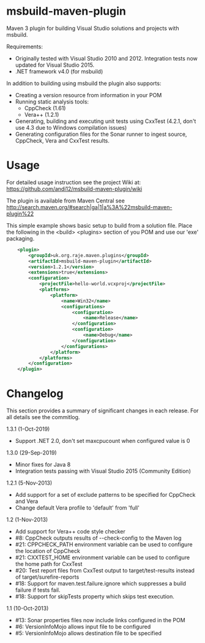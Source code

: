 msbuild-maven-plugin
====================

Maven 3 plugin for building Visual Studio solutions and projects with msbuild.

Requirements:

* Originally tested with Visual Studio 2010 and 2012. Integration tests now updated for Visual Studio 2015.
* .NET framework v4.0 (for msbuild)

In addition to building using msbuild the plugin also supports:

* Creating a version resource from information in your POM
* Running static analysis tools:
    * CppCheck (1.61)
    * Vera++ (1.2.1)
* Generating, building and executing unit tests using CxxTest (4.2.1, don't use 4.3 due to Windows compilation issues)
* Generating configuration files for the Sonar runner to ingest source, CppCheck, Vera and CxxTest results.


Usage
=====

For detailed usage instruction see the project Wiki at: 
https://github.com/andi12/msbuild-maven-plugin/wiki

The plugin is available from Maven Central see http://search.maven.org/#search|ga|1|a%3A%22msbuild-maven-plugin%22

This simple example shows basic setup to build from a solution file. 
Place the following in the &lt;build&gt; &lt;plugins&gt; section of you POM and
use our 'exe' packaging.

```xml
    <plugin>
        <groupId>uk.org.raje.maven.plugins</groupId>
        <artifactId>msbuild-maven-plugin</artifactId>
        <version>1.2.1</version>
        <extensions>true</extensions>
        <configuration>
            <projectFile>hello-world.vcxproj</projectFile>
            <platforms>
                <platform>
                    <name>Win32</name>
                    <configurations>
                        <configuration>
                            <name>Release</name>
                        </configuration>
                        <configuration>
                            <name>Debug</name>
                        </configuration>
                    </configurations>
                </platform>
            </platforms>
        </configuration>
    </plugin>
```


Changelog
=========

This section provides a summary of significant changes in each release. For all details see the commitlog.

1.3.1 (1-Oct-2019)

* Support .NET 2.0, don't set maxcpucount when configured value is 0

1.3.0 (29-Sep-2019)

* Minor fixes for Java 8
* Integration tests passing with Visual Studio 2015 (Community Edition)

1.2.1 (5-Nov-2013)

* Add support for a set of exclude patterns to be specified for CppCheck and Vera
* Change default Vera profile to 'default' from 'full'

1.2 (1-Nov-2013)

* Add support for Vera++ code style checker
* #8: CppCheck outputs results of --check-config to the Maven log
* #21: CPPCHECK_PATH environment variable can be used to configure the location of CppCheck
* #21: CXXTEST_HOME environment variable can be used to configure the home path for CxxTest
* #20: Test report files from CxxTest output to target/test-results instead of target/surefire-reports
* #18: Support for maven.test.failure.ignore which suppresses a build failure if tests fail.
* #18: Support for skipTests property which skips test execution.

1.1 (10-Oct-2013)

* #13: Sonar properties files now include links configured in the POM
* #6: VersionInfoMojo allows input file to be configured
* #5: VersionInfoMojo allows destination file to be specified
